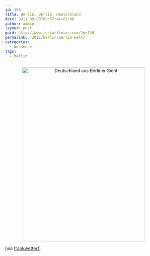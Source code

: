 ```yaml
---
id: 156
title: Berlin, Berlin, Deutschland
date: 2011-09-08T09:57:44+01:00
author: admin
layout: post
guid: http://www.lustauffotos.com/?p=156
permalink: /2011/berlin-berlin-welt/
categories:
  - Nonsense
tags:
  - berlin
---
```

<p style="text-align: center;">
  <img class="aligncenter" src="http://twitpic.com/show/full/6hotmw.png" alt="Deutschland aus Berliner Sicht" width="396" height="560" />
</p>

[via [frankwettert](https://twitter.com/frankwettert/status/111687237963489280)]
